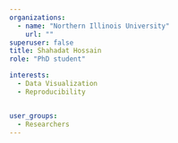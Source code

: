 ```yaml
---
organizations:
  - name: "Northern Illinois University"
    url: ""
superuser: false
title: Shahadat Hossain
role: "PhD student"

interests:
  - Data Visualization
  - Reproducibility


user_groups:
  - Researchers
---
```

